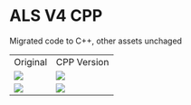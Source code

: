 # ALS V4 CPP

Migrated code to C++, other assets unchaged

|   |   |
|---|---|
| Original  | CPP Version  |
|  <img src="https://raw.githubusercontent.com/wantg/alsv4-cpp/master/Readme/files-original-1.jpg"> |  <img src="https://raw.githubusercontent.com/wantg/alsv4-cpp/master/Readme/files-cpp-1.jpg"> |
|  <img src="https://raw.githubusercontent.com/wantg/alsv4-cpp/master/Readme/abp-original-1.jpg"> |  <img src="https://raw.githubusercontent.com/wantg/alsv4-cpp/master/Readme/abp-cpp-1.jpg"> |
